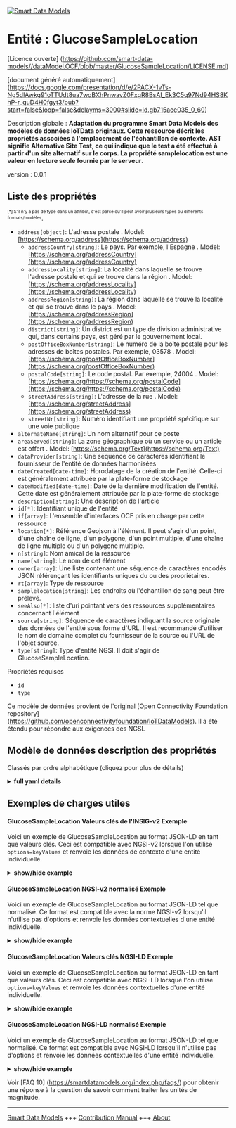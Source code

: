 <!-- 10-Header -->    
[![Smart Data Models](https://smartdatamodels.org/wp-content/uploads/2022/01/SmartDataModels_logo.png "Logo")](https://smartdatamodels.org)    
Entité : GlucoseSampleLocation    
==============================<!-- /10-Header -->    
<!-- 15-License -->    
[Licence ouverte] (https://github.com/smart-data-models//dataModel.OCF/blob/master/GlucoseSampleLocation/LICENSE.md)    
[document généré automatiquement] (https://docs.google.com/presentation/d/e/2PACX-1vTs-Ng5dIAwkg91oTTUdt8ua7woBXhPnwavZ0FxgR8BsAI_Ek3C5q97Nd94HS8KhP-r_quD4H0fgyt3/pub?start=false&loop=false&delayms=3000#slide=id.gb715ace035_0_60)    
<!-- /15-License -->    
<!-- 20-Description -->    
Description globale : **Adaptation du programme Smart Data Models des modèles de données IoTData originaux. Cette ressource décrit les propriétés associées à l'emplacement de l'échantillon de contexte. AST signifie Alternative Site Test, ce qui indique que le test a été effectué à partir d'un site alternatif sur le corps. La propriété samplelocation est une valeur en lecture seule fournie par le serveur**.    
version : 0.0.1    
<!-- /20-Description -->    
<!-- 30-PropertiesList -->    
## Liste des propriétés    
<sup><sub>[*] S'il n'y a pas de type dans un attribut, c'est parce qu'il peut avoir plusieurs types ou différents formats/modèles</sub></sup>.    
- `address[object]`: L'adresse postale  . Model: [https://schema.org/address](https://schema.org/address)	- `addressCountry[string]`: Le pays. Par exemple, l'Espagne  . Model: [https://schema.org/addressCountry](https://schema.org/addressCountry)    
	- `addressLocality[string]`: La localité dans laquelle se trouve l'adresse postale et qui se trouve dans la région  . Model: [https://schema.org/addressLocality](https://schema.org/addressLocality)    
	- `addressRegion[string]`: La région dans laquelle se trouve la localité et qui se trouve dans le pays  . Model: [https://schema.org/addressRegion](https://schema.org/addressRegion)    
	- `district[string]`: Un district est un type de division administrative qui, dans certains pays, est géré par le gouvernement local.      
	- `postOfficeBoxNumber[string]`: Le numéro de la boîte postale pour les adresses de boîtes postales. Par exemple, 03578  . Model: [https://schema.org/postOfficeBoxNumber](https://schema.org/postOfficeBoxNumber)    
	- `postalCode[string]`: Le code postal. Par exemple, 24004  . Model: [https://schema.org/https://schema.org/postalCode](https://schema.org/https://schema.org/postalCode)    
	- `streetAddress[string]`: L'adresse de la rue  . Model: [https://schema.org/streetAddress](https://schema.org/streetAddress)    
	- `streetNr[string]`: Numéro identifiant une propriété spécifique sur une voie publique      
- `alternateName[string]`: Un nom alternatif pour ce poste  - `areaServed[string]`: La zone géographique où un service ou un article est offert  . Model: [https://schema.org/Text](https://schema.org/Text)- `dataProvider[string]`: Une séquence de caractères identifiant le fournisseur de l'entité de données harmonisées  - `dateCreated[date-time]`: Horodatage de la création de l'entité. Celle-ci est généralement attribuée par la plate-forme de stockage  - `dateModified[date-time]`: Date de la dernière modification de l'entité. Cette date est généralement attribuée par la plate-forme de stockage  - `description[string]`: Une description de l'article  - `id[*]`: Identifiant unique de l'entité  - `if[array]`: L'ensemble d'interfaces OCF pris en charge par cette ressource  - `location[*]`: Référence Geojson à l'élément. Il peut s'agir d'un point, d'une chaîne de ligne, d'un polygone, d'un point multiple, d'une chaîne de ligne multiple ou d'un polygone multiple.  - `n[string]`: Nom amical de la ressource  - `name[string]`: Le nom de cet élément  - `owner[array]`: Une liste contenant une séquence de caractères encodés JSON référençant les identifiants uniques du ou des propriétaires.  - `rt[array]`: Type de ressource  - `samplelocation[string]`: Les endroits où l'échantillon de sang peut être prélevé.  - `seeAlso[*]`: liste d'uri pointant vers des ressources supplémentaires concernant l'élément  - `source[string]`: Séquence de caractères indiquant la source originale des données de l'entité sous forme d'URL. Il est recommandé d'utiliser le nom de domaine complet du fournisseur de la source ou l'URL de l'objet source.  - `type[string]`: Type d'entité NGSI. Il doit s'agir de GlucoseSampleLocation.  <!-- /30-PropertiesList -->    
<!-- 35-RequiredProperties -->    
Propriétés requises    
- `id`  - `type`  <!-- /35-RequiredProperties -->    
<!-- 40-RequiredProperties -->    
Ce modèle de données provient de l'original [Open Connectivity Foundation repository] (https://github.com/openconnectivityfoundation/IoTDataModels). Il a été étendu pour répondre aux exigences des NGSI.    
<!-- /40-RequiredProperties -->    
<!-- 50-DataModelHeader -->    
## Modèle de données description des propriétés    
Classés par ordre alphabétique (cliquez pour plus de détails)    
<!-- /50-DataModelHeader -->    
<!-- 60-ModelYaml -->    
<details><summary><strong>full yaml details</strong></summary>      
```yaml    
GlucoseSampleLocation:      
  description: Smart Data Models Program adaptation of the original IoTData data Models. This Resource describes the Properties associated with context sample Location. AST means Alternative Site Test specifying that the location of test performed was from an alternative site on the body. The samplelocation Property is a read-only value that is provided by the Server.      
  properties:      
    address:      
      description: The mailing address      
      properties:      
        addressCountry:      
          description: 'The country. For example, Spain'      
          type: string      
          x-ngsi:      
            model: https://schema.org/addressCountry      
            type: Property      
        addressLocality:      
          description: 'The locality in which the street address is, and which is in the region'      
          type: string      
          x-ngsi:      
            model: https://schema.org/addressLocality      
            type: Property      
        addressRegion:      
          description: 'The region in which the locality is, and which is in the country'      
          type: string      
          x-ngsi:      
            model: https://schema.org/addressRegion      
            type: Property      
        district:      
          description: 'A district is a type of administrative division that, in some countries, is managed by the local government'      
          type: string      
          x-ngsi:      
            type: Property      
        postOfficeBoxNumber:      
          description: 'The post office box number for PO box addresses. For example, 03578'      
          type: string      
          x-ngsi:      
            model: https://schema.org/postOfficeBoxNumber      
            type: Property      
        postalCode:      
          description: 'The postal code. For example, 24004'      
          type: string      
          x-ngsi:      
            model: https://schema.org/https://schema.org/postalCode      
            type: Property      
        streetAddress:      
          description: The street address      
          type: string      
          x-ngsi:      
            model: https://schema.org/streetAddress      
            type: Property      
        streetNr:      
          description: Number identifying a specific property on a public street      
          type: string      
          x-ngsi:      
            type: Property      
      type: object      
      x-ngsi:      
        model: https://schema.org/address      
        type: Property      
    alternateName:      
      description: An alternative name for this item      
      type: string      
      x-ngsi:      
        type: Property      
    areaServed:      
      description: The geographic area where a service or offered item is provided      
      type: string      
      x-ngsi:      
        model: https://schema.org/Text      
        type: Property      
    dataProvider:      
      description: A sequence of characters identifying the provider of the harmonised data entity      
      type: string      
      x-ngsi:      
        type: Property      
    dateCreated:      
      description: Entity creation timestamp. This will usually be allocated by the storage platform      
      format: date-time      
      type: string      
      x-ngsi:      
        type: Property      
    dateModified:      
      description: Timestamp of the last modification of the entity. This will usually be allocated by the storage platform      
      format: date-time      
      type: string      
      x-ngsi:      
        type: Property      
    description:      
      description: A description of this item      
      type: string      
      x-ngsi:      
        type: Property      
    id:      
      anyOf:      
        - description: Identifier format of any NGSI entity      
          maxLength: 256      
          minLength: 1      
          pattern: ^[\w\-\.\{\}\$\+\*\[\]`|~^@!,:\\]+$      
          type: string      
          x-ngsi:      
            type: Property      
        - description: Identifier format of any NGSI entity      
          format: uri      
          type: string      
          x-ngsi:      
            type: Property      
      description: Unique identifier of the entity      
      x-ngsi:      
        type: Property      
    if:      
      description: The OCF Interface set supported by this Resource      
      items:      
        enum:      
          - oic.if.r      
          - oic.if.baseline      
        maxLength: 64      
        type: string      
      minItems: 1      
      readOnly: true      
      type: array      
      uniqueItems: true      
      x-ngsi:      
        type: Property      
    location:      
      description: 'Geojson reference to the item. It can be Point, LineString, Polygon, MultiPoint, MultiLineString or MultiPolygon'      
      oneOf:      
        - description: Geojson reference to the item. Point      
          properties:      
            bbox:      
              items:      
                type: number      
              minItems: 4      
              type: array      
            coordinates:      
              items:      
                type: number      
              minItems: 2      
              type: array      
            type:      
              enum:      
                - Point      
              type: string      
          required:      
            - type      
            - coordinates      
          title: GeoJSON Point      
          type: object      
          x-ngsi:      
            type: GeoProperty      
        - description: Geojson reference to the item. LineString      
          properties:      
            bbox:      
              items:      
                type: number      
              minItems: 4      
              type: array      
            coordinates:      
              items:      
                items:      
                  type: number      
                minItems: 2      
                type: array      
              minItems: 2      
              type: array      
            type:      
              enum:      
                - LineString      
              type: string      
          required:      
            - type      
            - coordinates      
          title: GeoJSON LineString      
          type: object      
          x-ngsi:      
            type: GeoProperty      
        - description: Geojson reference to the item. Polygon      
          properties:      
            bbox:      
              items:      
                type: number      
              minItems: 4      
              type: array      
            coordinates:      
              items:      
                items:      
                  items:      
                    type: number      
                  minItems: 2      
                  type: array      
                minItems: 4      
                type: array      
              type: array      
            type:      
              enum:      
                - Polygon      
              type: string      
          required:      
            - type      
            - coordinates      
          title: GeoJSON Polygon      
          type: object      
          x-ngsi:      
            type: GeoProperty      
        - description: Geojson reference to the item. MultiPoint      
          properties:      
            bbox:      
              items:      
                type: number      
              minItems: 4      
              type: array      
            coordinates:      
              items:      
                items:      
                  type: number      
                minItems: 2      
                type: array      
              type: array      
            type:      
              enum:      
                - MultiPoint      
              type: string      
          required:      
            - type      
            - coordinates      
          title: GeoJSON MultiPoint      
          type: object      
          x-ngsi:      
            type: GeoProperty      
        - description: Geojson reference to the item. MultiLineString      
          properties:      
            bbox:      
              items:      
                type: number      
              minItems: 4      
              type: array      
            coordinates:      
              items:      
                items:      
                  items:      
                    type: number      
                  minItems: 2      
                  type: array      
                minItems: 2      
                type: array      
              type: array      
            type:      
              enum:      
                - MultiLineString      
              type: string      
          required:      
            - type      
            - coordinates      
          title: GeoJSON MultiLineString      
          type: object      
          x-ngsi:      
            type: GeoProperty      
        - description: Geojson reference to the item. MultiLineString      
          properties:      
            bbox:      
              items:      
                type: number      
              minItems: 4      
              type: array      
            coordinates:      
              items:      
                items:      
                  items:      
                    items:      
                      type: number      
                    minItems: 2      
                    type: array      
                  minItems: 4      
                  type: array      
                type: array      
              type: array      
            type:      
              enum:      
                - MultiPolygon      
              type: string      
          required:      
            - type      
            - coordinates      
          title: GeoJSON MultiPolygon      
          type: object      
          x-ngsi:      
            type: GeoProperty      
      x-ngsi:      
        type: GeoProperty      
    n:      
      description: Friendly name of the Resource      
      maxLength: 64      
      readOnly: true      
      type: string      
      x-ngsi:      
        type: Property      
    name:      
      description: The name of this item      
      type: string      
      x-ngsi:      
        type: Property      
    owner:      
      description: A List containing a JSON encoded sequence of characters referencing the unique Ids of the owner(s)      
      items:      
        anyOf:      
          - description: Identifier format of any NGSI entity      
            maxLength: 256      
            minLength: 1      
            pattern: ^[\w\-\.\{\}\$\+\*\[\]`|~^@!,:\\]+$      
            type: string      
            x-ngsi:      
              type: Property      
          - description: Identifier format of any NGSI entity      
            format: uri      
            type: string      
            x-ngsi:      
              type: Property      
        description: Unique identifier of the entity      
        x-ngsi:      
          type: Property      
      type: array      
      x-ngsi:      
        type: Property      
    rt:      
      description: Resource Type      
      items:      
        enum:      
          - oic.r.glucose.samplelocation      
        maxLength: 64      
        type: string      
      minItems: 1      
      readOnly: true      
      type: array      
      uniqueItems: true      
      x-ngsi:      
        type: Property      
    samplelocation:      
      description: The possible blood locations where the blood sample may be taken.      
      enum:      
        - finger      
        - ast      
        - earlobe      
        - ctrlsolution      
      readOnly: true      
      type: string      
      x-ngsi:      
        type: Property      
    seeAlso:      
      description: list of uri pointing to additional resources about the item      
      oneOf:      
        - items:      
            format: uri      
            type: string      
          minItems: 1      
          type: array      
        - format: uri      
          type: string      
      x-ngsi:      
        type: Property      
    source:      
      description: 'A sequence of characters giving the original source of the entity data as a URL. Recommended to be the fully qualified domain name of the source provider, or the URL to the source object'      
      type: string      
      x-ngsi:      
        type: Property      
    type:      
      description: NGSI entity type. It has to be GlucoseSampleLocation      
      enum:      
        - GlucoseSampleLocation      
      type: string      
      x-ngsi:      
        type: Property      
  required:      
    - id      
    - type      
  type: object      
  x-derived-from: https://github.com/OpenInterConnect/IoTDataModels/blob/master/GlucoseSampleLocationResURI.swagger.json      
  x-disclaimer: 'Redistribution and use in source and binary forms, with or without modification, are permitted  provided that the license conditions are met. Copyleft (c) 2022 Contributors to Smart Data Models Program'      
  x-license-url: https://github.com/smart-data-models/dataModel.OCF/blob/master/GlucoseSampleLocation/LICENSE.md      
  x-model-schema: https://smart-data-models.github.io/dataModel.IoTDataModels/GlucoseSampleLocation/schema.json      
  x-model-tags: OCF      
  x-version: 0.0.1      
```    
</details>      
<!-- /60-ModelYaml -->    
<!-- 70-MiddleNotes -->    
<!-- /70-MiddleNotes -->    
<!-- 80-Examples -->    
## Exemples de charges utiles    
#### GlucoseSampleLocation Valeurs clés de l'INSIG-v2 Exemple    
Voici un exemple de GlucoseSampleLocation au format JSON-LD en tant que valeurs clés. Ceci est compatible avec NGSI-v2 lorsque l'on utilise `options=keyValues` et renvoie les données de contexte d'une entité individuelle.    
<details><summary><strong>show/hide example</strong></summary>      
```json  
{  
  "id": "urn:ngsi-ld:GlucoseSampleLocation:id:FULW:15305695",  
  "dateCreated": "2021-05-16T17:35:47Z",  
  "dateModified": "2004-02-19T01:49:02Z",  
  "source": "Country move fall better hotel. Head letter here day recent three. Leave product response happen person hair help skill. Old early why sort story open news toward.",  
  "name": "Same land administration camera administration. Case nation care store ac",  
  "alternateName": "Sense set area truth. Certain audience life",  
  "description": "General consumer thought again memory return.",  
  "dataProvider": "Stock view book message weight though technology. ",  
  "owner": [  
    "urn:ngsi-ld:GlucoseSampleLocation:items:DKBV:55759974",  
    "urn:ngsi-ld:GlucoseSampleLocation:items:YXLQ:06862334"  
  ],  
  "seeAlso": [  
    "urn:ngsi-ld:GlucoseSampleLocation:items:CYPW:78190486"  
  ],  
  "location": {  
    "type": "Point",  
    "coordinates": [  
      9.4263155,  
      172.558196  
    ]  
  },  
  "address": {  
    "streetAddress": "Mrs remember how catch. Church policy reduce new world learn government. When service cons",  
    "addressLocality": "Commercial either partner building week adult l",  
    "addressRegion": "State so",  
    "addressCountry": "Decide their defense next hair. Someone official course community white close suddenly hope. Challenge lo",  
    "postalCode": "With intern",  
    "postOfficeBoxNumber": "Continue join fact authority. Business cause past. Mention computer decade nearly if coach crime. Drop manage write same rest",  
    "streetNr": "Camera imagine ",  
    "district": "Do hot century south process. Kid likely include great north."  
  },  
  "areaServed": "Pretty today home page month. Sometimes compare high a war often. C",  
  "rt": [  
    "oic.r.glucose.samplelocation"  
  ],  
  "samplelocation": "ctrlsolution",  
  "n": "Wind behind finish opportunity",  
  "if": [  
    "oic.if.baseline"  
  ],  
  "type": "GlucoseSampleLocation"  
}  
```  
</details>    
#### GlucoseSampleLocation NGSI-v2 normalisé Exemple    
Voici un exemple de GlucoseSampleLocation au format JSON-LD tel que normalisé. Ce format est compatible avec la norme NGSI-v2 lorsqu'il n'utilise pas d'options et renvoie les données contextuelles d'une entité individuelle.    
<details><summary><strong>show/hide example</strong></summary>      
```json  
{  
  "id": "urn:ngsi-ld:GlucoseSampleLocation:id:FULW:15305695",  
  "dateCreated": {  
    "type": "DateTime",  
    "value": "2021-05-16T17:35:47Z"  
  },  
  "dateModified": {  
    "type": "DateTime",  
    "value": "2004-02-19T01:49:02Z"  
  },  
  "source": {  
    "type": "Text",  
    "value": "Country move fall better hotel. Head letter here day recent three. Leave product response happen person hair help skill. Old early why sort story open news toward."  
  },  
  "name": {  
    "type": "Text",  
    "value": "Same land administration camera administration. Case nation care store ac"  
  },  
  "alternateName": {  
    "type": "Text",  
    "value": "Sense set area truth. Certain audience life"  
  },  
  "description": {  
    "type": "Text",  
    "value": "General consumer thought again memory return."  
  },  
  "dataProvider": {  
    "type": "Text",  
    "value": "Stock view book message weight though technology. "  
  },  
  "owner": {  
    "type": "StructuredValue",  
    "value": [  
      "urn:ngsi-ld:GlucoseSampleLocation:items:DKBV:55759974",  
      "urn:ngsi-ld:GlucoseSampleLocation:items:YXLQ:06862334"  
    ]  
  },  
  "seeAlso": {  
    "type": "StructuredValue",  
    "value": [  
      "urn:ngsi-ld:GlucoseSampleLocation:items:CYPW:78190486"  
    ]  
  },  
  "location": {  
    "type": "geo:json",  
    "value": {  
      "type": "Point",  
      "coordinates": [  
        9.4263155,  
        172.558196  
      ]  
    }  
  },  
  "address": {  
    "type": "StructuredValue",  
    "value": {  
      "streetAddress": "Mrs remember how catch. Church policy reduce new world learn government. When service cons",  
      "addressLocality": "Commercial either partner building week adult l",  
      "addressRegion": "State so",  
      "addressCountry": "Decide their defense next hair. Someone official course community white close suddenly hope. Challenge lo",  
      "postalCode": "With intern",  
      "postOfficeBoxNumber": "Continue join fact authority. Business cause past. Mention computer decade nearly if coach crime. Drop manage write same rest",  
      "streetNr": "Camera imagine ",  
      "district": "Do hot century south process. Kid likely include great north."  
    }  
  },  
  "areaServed": {  
    "type": "Text",  
    "value": "Pretty today home page month. Sometimes compare high a war often. C"  
  },  
  "rt": {  
    "type": "StructuredValue",  
    "value": [  
      "oic.r.glucose.samplelocation"  
    ]  
  },  
  "samplelocation": {  
    "type": "Text",  
    "value": "ctrlsolution"  
  },  
  "n": {  
    "type": "Text",  
    "value": "Wind behind finish opportunity"  
  },  
  "if": {  
    "type": "StructuredValue",  
    "value": [  
      "oic.if.baseline"  
    ]  
  },  
  "type": "GlucoseSampleLocation"  
}  
```  
</details>    
#### GlucoseSampleLocation Valeurs clés NGSI-LD Exemple    
Voici un exemple de GlucoseSampleLocation au format JSON-LD en tant que valeurs clés. Ceci est compatible avec NGSI-LD lorsque l'on utilise `options=keyValues` et renvoie les données contextuelles d'une entité individuelle.    
<details><summary><strong>show/hide example</strong></summary>      
```json  
{  
  "id": "urn:ngsi-ld:GlucoseSampleLocation:id:FULW:15305695",  
  "dateCreated": "2021-05-16T17:35:47Z",  
  "dateModified": "2004-02-19T01:49:02Z",  
  "source": "Country move fall better hotel. Head letter here day recent three. Leave product response happen person hair help skill. Old early why sort story open news toward.",  
  "name": "Same land administration camera administration. Case nation care store ac",  
  "alternateName": "Sense set area truth. Certain audience life",  
  "description": "General consumer thought again memory return.",  
  "dataProvider": "Stock view book message weight though technology. ",  
  "owner": [  
    "urn:ngsi-ld:GlucoseSampleLocation:items:DKBV:55759974",  
    "urn:ngsi-ld:GlucoseSampleLocation:items:YXLQ:06862334"  
  ],  
  "seeAlso": [  
    "urn:ngsi-ld:GlucoseSampleLocation:items:CYPW:78190486"  
  ],  
  "location": {  
    "type": "Point",  
    "coordinates": [  
      9.4263155,  
      172.558196  
    ]  
  },  
  "address": {  
    "streetAddress": "Mrs remember how catch. Church policy reduce new world learn government. When service cons",  
    "addressLocality": "Commercial either partner building week adult l",  
    "addressRegion": "State so",  
    "addressCountry": "Decide their defense next hair. Someone official course community white close suddenly hope. Challenge lo",  
    "postalCode": "With intern",  
    "postOfficeBoxNumber": "Continue join fact authority. Business cause past. Mention computer decade nearly if coach crime. Drop manage write same rest",  
    "streetNr": "Camera imagine ",  
    "district": "Do hot century south process. Kid likely include great north."  
  },  
  "areaServed": "Pretty today home page month. Sometimes compare high a war often. C",  
  "rt": [  
    "oic.r.glucose.samplelocation"  
  ],  
  "samplelocation": "ctrlsolution",  
  "n": "Wind behind finish opportunity",  
  "if": [  
    "oic.if.baseline"  
  ],  
  "type": "GlucoseSampleLocation",  
  "@context": [  
    "https://smartdatamodels.org/context.jsonld"  
  ]  
}  
```  
</details>    
#### GlucoseSampleLocation NGSI-LD normalisé Exemple    
Voici un exemple de GlucoseSampleLocation au format JSON-LD tel que normalisé. Ce format est compatible avec NGSI-LD lorsqu'il n'utilise pas d'options et renvoie les données contextuelles d'une entité individuelle.    
<details><summary><strong>show/hide example</strong></summary>      
```json  
{  
    "id": "urn:ngsi-ld:GlucoseSampleLocation:id:FULW:15305695",  
    "dateCreated": {  
        "type": "Property",  
        "value": {  
            "@type": "DateTime",  
            "@value": "2021-05-16T17:35:47Z"  
        }  
    },  
    "dateModified": {  
        "type": "Property",  
        "value": {  
            "@type": "DateTime",  
            "@value": "2004-02-19T01:49:02Z"  
        }  
    },  
    "source": {  
        "type": "Property",  
        "value": "Country move fall better hotel. Head letter here day recent three. Leave product response happen person hair help skill. Old early why sort story open news toward."  
    },  
    "name": {  
        "type": "Property",  
        "value": "Same land administration camera administration. Case nation care store ac"  
    },  
    "alternateName": {  
        "type": "Property",  
        "value": "Sense set area truth. Certain audience life"  
    },  
    "description": {  
        "type": "Property",  
        "value": "General consumer thought again memory return."  
    },  
    "dataProvider": {  
        "type": "Property",  
        "value": "Stock view book message weight though technology. "  
    },  
    "owner": {  
        "type": "Property",  
        "value": [  
            "urn:ngsi-ld:GlucoseSampleLocation:items:DKBV:55759974",  
            "urn:ngsi-ld:GlucoseSampleLocation:items:YXLQ:06862334"  
        ]  
    },  
    "seeAlso": {  
        "type": "Property",  
        "value": [  
            "urn:ngsi-ld:GlucoseSampleLocation:items:CYPW:78190486"  
        ]  
    },  
    "location": {  
        "type": "GeoProperty",  
        "value": {  
            "type": "Point",  
            "coordinates": [  
                9.4263155,  
                172.558196  
            ]  
        }  
    },  
    "address": {  
        "type": "Property",  
        "value": {  
            "streetAddress": "Mrs remember how catch. Church policy reduce new world learn government. When service cons",  
            "addressLocality": "Commercial either partner building week adult l",  
            "addressRegion": "State so",  
            "addressCountry": "Decide their defense next hair. Someone official course community white close suddenly hope. Challenge lo",  
            "postalCode": "With intern",  
            "postOfficeBoxNumber": "Continue join fact authority. Business cause past. Mention computer decade nearly if coach crime. Drop manage write same rest",  
            "streetNr": "Camera imagine ",  
            "district": "Do hot century south process. Kid likely include great north."  
        }  
    },  
    "areaServed": {  
        "type": "Property",  
        "value": "Pretty today home page month. Sometimes compare high a war often. C"  
    },  
    "rt": {  
        "type": "Property",  
        "value": [  
            "oic.r.glucose.samplelocation"  
        ]  
    },  
    "samplelocation": {  
        "type": "Property",  
        "value": "ctrlsolution"  
    },  
    "n": {  
        "type": "Property",  
        "value": "Wind behind finish opportunity"  
    },  
    "if": {  
        "type": "Property",  
        "value": [  
            "oic.if.baseline"  
        ]  
    },  
    "type": "GlucoseSampleLocation",  
    "@context": [  
        "https://smartdatamodels.org/context.jsonld"  
    ]  
}  
```  
</details><!-- /80-Examples -->    
<!-- 90-FooterNotes -->    
<!-- /90-FooterNotes -->    
<!-- 95-Units -->    
Voir [FAQ 10] (https://smartdatamodels.org/index.php/faqs/) pour obtenir une réponse à la question de savoir comment traiter les unités de magnitude.    
<!-- /95-Units -->    
<!-- 97-LastFooter -->    
---    
[Smart Data Models](https://smartdatamodels.org) +++ [Contribution Manual](https://bit.ly/contribution_manual) +++ [About](https://bit.ly/Introduction_SDM)<!-- /97-LastFooter -->    

